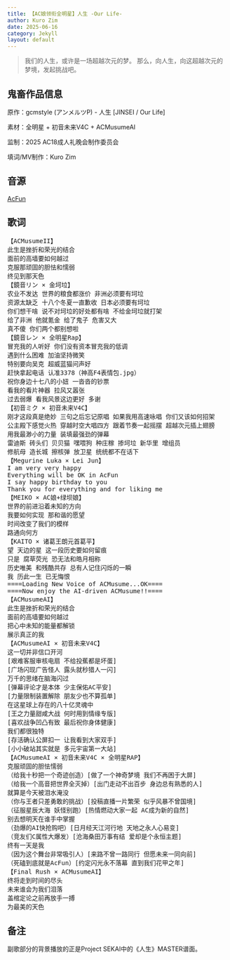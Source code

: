 ```yaml
---
title: 【AC娘领衔全明星】人生 -Our Life-
author: Kuro Zim
date: 2025-06-16
category: Jekyll
layout: default
---
```


> 我们的人生，或许是一场超越次元的梦。
> 那么，向人生，向这超越次元的梦境，发起挑战吧。

## 鬼畜作品信息

原作：gcmstyle (アンメルツP) - 人生 [JINSEI / Our Life]

素材：全明星 + 初音未来V4C + ACMusumeAI

监制：2025 AC18成人礼晚会制作委员会

填词/MV制作：Kuro Zim

## 音源

[AcFun](https://www.acfun.cn/v/ac47403094)

## 歌词

<pre>
【ACMusumeII】
此生是挫折和荣光的结合
面前的高墙要如何越过
克服那顽固的胆怯和懦弱
终见到那天色
【鏡音リン × 金坷垃】
农业不发达 世界的粮食都涨价 非洲必须要有坷垃
资源太缺乏 十八个冬夏一直歉收 日本必须要有坷垃
你们想干啥 说不对坷垃的好处都有啥 不给金坷垃就打架
给了非洲 他就氪金 给了鬼子 危害又大
真不傻 你们两个都别想啦
【鏡音レン × 全明星Rap】
冒充我的人听好 你们没有资本冒充我的低调
遇到什么困难 加油坚持微笑
特别要向吴克 超威蓝猫问声好
赶快拿起电话 认准3378（神高F4表情包.jpg）
祝你身边十七八的小妞 一沓沓的钞票
看我的看片神器 拉风又嚣张
过去弱爆 看我风景这边更好 多谢
【初音ミク × 初音未来V4C】
刚才这段真是绝妙 三句之后忘记原唱 如果我用高速咏唱 你们又该如何招架
公主殿下感觉火热 穿越时空大唱四方 跟着节奏一起摇摆 超越次元插上翅膀
用我最渺小的力量 装填最强劲的弹幕
雷迪斯 砖头们 贝贝猫 嘿喂狗 种庄稼 掺坷垃 新华里 增组员
修航母 造长城 擦核弹 放卫星 统统都不在话下
【Megurine Luka × Lei Jun】
I am very very happy
Everything will be OK in AcFun
I say happy birthday to you
Thank you for everything and for liking me
【MEIKO × AC娘+绿坝娘】
世界的前进沿着未知的方向
我要如何实现 那和谐的愿望
时间改变了我们的模样
路通向何方
【KAITO × 诸葛王朗元首葛平】
望 天边的星 这一段历史要如何留痕
只是 腐草荧光 恐无法和皓月相称
历史唯美 和残酷共存 总有人记住闪烁的一瞬
我 历此一生 已无悔恨
====Loading New Voice of ACMusume...OK====
====Now enjoy the AI-driven ACMusume!!====
【ACMusumeAI】
此生是挫折和荣光的结合
面前的高墙要如何越过
把心中未知的能量都解锁
展示真正的我
【ACMusumeAI × 初音未来V4C】
这一切并非信口开河
[艰难客服审核电扇 不给投蕉都是坏蛋]
[广场闪现广告怪人 露头就秒猎人一闪]
万千的思绪在脑海闪过
[弹幕评论才是本体 少主保佑AC平安]
[力量限制装置解除 朋友少也不算孤单]
在这星球上存在的八十亿灵魂中
[王之力量甜咸大战 何时用到情缘专版]
[喜欢战争凹凸有致 最后祝你身体健康]
我们都很独特
[存活确认公屏扣一 让我看到大家双手]
[小小破站其实就是 多元宇宙第一大站]
【ACMusumeAI × 初音未来V4C × 全明星RAP】
克服顽固的胆怯懦弱
（给我十秒把一个奇迹创造）[做了一个神奇梦境 我们不再困于大屏]
（给我一个高音把世界全灭掉）[出门走动不出百步 身边总有熟悉的人]
就算是今天被泪水淹没
（你与王者只差勇敢的挑战）[投稿直播一片繁荣 似乎风暴不曾国境]
（征服星辰大海 妖怪别跑）[热情燃动大家一起 AC成为新的自然]
别去想明天在谁手中掌握
（劲爆的AI快抢购吧）[日月经天江河行地 天地之永人心易变]
（竞友们C属性大爆发）[沧海桑田万事有结 爱却是个永恒主题]
终有一天是我
（因为这个舞台非常吸引人）[来路不曾一路同行 但愿未来一同向前]
（死磕到底就是AcFun）[约定闪光永不落幕 直到我们花甲之年]
【Final Rush × ACMusumeAI】
终将走到时间的尽头
未来谁会为我们泪落
盖棺定论之前再放手一搏
为最美的天色
</pre>

## 备注

副歌部分的背景播放的正是Project SEKAI中的《人生》MASTER谱面。